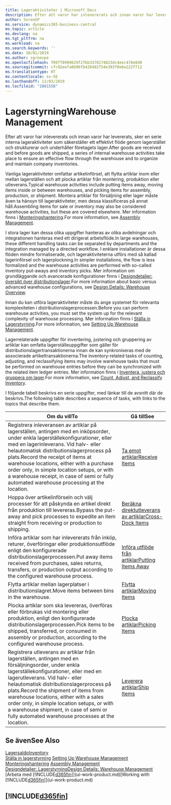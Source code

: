 ```yaml
---
title: Lageraktiviteter | Microsoft Docs
description: Efter att varor har inlevererats och innan varor har levererats, sker en serie interna lageraktiviteter som säkerställer ett effektivt flöde genom lagerstället och strukturerar och underhåller företagets lager.
author: SorenGP
ms.service: dynamics365-business-central
ms.topic: article
ms.devlang: na
ms.tgt_pltfrm: na
ms.workload: na
ms.search.keywords: ''
ms.date: 10/01/2019
ms.author: sgroespe
ms.openlocfilehash: f09ff8999629f2fbb3378174823dc4eec478e8d0
ms.sourcegitcommit: cfc92eefa8b06fb426482f54e393f0e6e222f712
ms.translationtype: HT
ms.contentlocale: sv-SE
ms.lasthandoff: 12/03/2019
ms.locfileid: "2881558"
---
```

# <a name="warehouse-management"></a><span data-ttu-id="e05f0-103">Lagerstyrning</span><span class="sxs-lookup"><span data-stu-id="e05f0-103">Warehouse Management</span></span>
<span data-ttu-id="e05f0-104">Efter att varor har inlevererats och innan varor har levererats, sker en serie interna lageraktiviteter som säkerställer ett effektivt flöde genom lagerstället och strukturerar och underhåller företagets lager.</span><span class="sxs-lookup"><span data-stu-id="e05f0-104">After goods are received and before goods are shipped, a series of internal warehouse activities take place to ensure an effective flow through the warehouse and to organize and maintain company inventories.</span></span>

<span data-ttu-id="e05f0-105">Vanliga lageraktiviteter omfattar artikelinförsel, att flytta artiklar inom eller mellan lagerställen och att plocka artiklar från montering, produktion eller utleverans.</span><span class="sxs-lookup"><span data-stu-id="e05f0-105">Typical warehouse activities include putting items away, moving items inside or between warehouses, and picking items for assembly, production, or shipment.</span></span> <span data-ttu-id="e05f0-106">Montera artiklar för försäljning eller lager måste även ta hänsyn till lageraktiviteter, men dessa klassificeras på annat håll.</span><span class="sxs-lookup"><span data-stu-id="e05f0-106">Assembling items for sale or inventory may also be considered warehouse activities, but these are covered elsewhere.</span></span> <span data-ttu-id="e05f0-107">Mer information finns i [Monteringshantering](assembly-assemble-items.md).</span><span class="sxs-lookup"><span data-stu-id="e05f0-107">For more information, see [Assembly Management](assembly-assemble-items.md).</span></span>  

<span data-ttu-id="e05f0-108">I stora lager kan dessa olika uppgifter hanteras av olika avdelningar och integrationen hanteras med ett dirigerat arbetsflöde.</span><span class="sxs-lookup"><span data-stu-id="e05f0-108">In large warehouses, these different handling tasks can be separated by departments and the integration managed by a directed workflow.</span></span> <span data-ttu-id="e05f0-109">I enklare installationer är dessa flöden mindre formaliserade, och lageraktiviteterna utförs med så kallad lagerinförsel och lagerplockning.</span><span class="sxs-lookup"><span data-stu-id="e05f0-109">In simpler installations, the flow is less formalized and the warehouse activities are performed with so-called inventory put-aways and inventory picks.</span></span> <span data-ttu-id="e05f0-110">Mer information om grundläggande och avancerade konfigurationer finns i [Designdetaljer: översikt över distributionslager](design-details-warehouse-overview.md).</span><span class="sxs-lookup"><span data-stu-id="e05f0-110">For more information about basic versus advanced warehouse configurations, see [Design Details: Warehouse Overview](design-details-warehouse-overview.md).</span></span>

<span data-ttu-id="e05f0-111">Innan du kan utföra lageraktiviteter måste du ange systemet för relevanta komplexiteten i distributionslagerprocessen.</span><span class="sxs-lookup"><span data-stu-id="e05f0-111">Before you can perform warehouse activities, you must set the system up for the relevant complexity of warehouse processing.</span></span> <span data-ttu-id="e05f0-112">Mer information finns i [Ställa in Lagerstyrning](warehouse-setup-warehouse.md).</span><span class="sxs-lookup"><span data-stu-id="e05f0-112">For more information, see [Setting Up Warehouse Management](warehouse-setup-warehouse.md).</span></span>

<span data-ttu-id="e05f0-113">Lagerrelaterade uppgifter för inventering, justering och gruppering av artiklar kan omfatta lagerställeuppgifter som gäller för distributionslagertransaktionerna innan de kan synkroniseras med de associerade artikeltransaktionerna.</span><span class="sxs-lookup"><span data-stu-id="e05f0-113">The inventory-related tasks of counting, adjusting, and reclassifying items may involve warehouse tasks that must be performed on warehouse entries before they can be synchronized with the related item ledger entries.</span></span> <span data-ttu-id="e05f0-114">Mer information finns i [Inventera, justera och gruppera om lager](inventory-how-count-adjust-reclassify.md).</span><span class="sxs-lookup"><span data-stu-id="e05f0-114">For more information, see [Count, Adjust, and Reclassify Inventory](inventory-how-count-adjust-reclassify.md).</span></span>

 <span data-ttu-id="e05f0-115">I följande tabell beskrivs en serie uppgifter, med länkar till de avsnitt där de beskrivs.</span><span class="sxs-lookup"><span data-stu-id="e05f0-115">The following table describes a sequence of tasks, with links to the topics that describe them.</span></span>   

|<span data-ttu-id="e05f0-116">**Om du vill**</span><span class="sxs-lookup"><span data-stu-id="e05f0-116">**To**</span></span>|<span data-ttu-id="e05f0-117">**Gå till**</span><span class="sxs-lookup"><span data-stu-id="e05f0-117">**See**</span></span>|  
|------------|-------------|  
|<span data-ttu-id="e05f0-118">Registrera inleveransen av artiklar på lagerställen, antingen med en inköpsorder, under enkla lagerställekonfigurationer, eller med en lagerinleverans. Vid halv- eller helautomatisk distributionslagerprocess på plats.</span><span class="sxs-lookup"><span data-stu-id="e05f0-118">Record the receipt of items at warehouse locations, either with a purchase order only, in simple location setups, or with a warehouse receipt, in case of semi or fully automated warehouse processing at the location.</span></span>|[<span data-ttu-id="e05f0-119">Ta emot artiklar</span><span class="sxs-lookup"><span data-stu-id="e05f0-119">Receive Items</span></span>](warehouse-how-receive-items.md)|
|<span data-ttu-id="e05f0-120">Hoppa över artikelinförseln och välj processer för att påskynda en artikel direkt från produktion till levereras.</span><span class="sxs-lookup"><span data-stu-id="e05f0-120">Bypass the put-away and pick processes to expedite an item straight from receiving or production to shipping.</span></span>|[<span data-ttu-id="e05f0-121">Beräkna direktutleverans av artiklar</span><span class="sxs-lookup"><span data-stu-id="e05f0-121">Cross-Dock Items</span></span>](warehouse-how-to-cross-dock-items.md)|    
|<span data-ttu-id="e05f0-122">Införa artiklar som har inlevererats från inköp, returer, överföringar eller produktionsutflöde enligt den konfigurerade distributionslagerprocessen.</span><span class="sxs-lookup"><span data-stu-id="e05f0-122">Put away items received from purchases, sales returns, transfers, or production output according to the configured warehouse process.</span></span>|[<span data-ttu-id="e05f0-123">Införa utflöde från artiklar</span><span class="sxs-lookup"><span data-stu-id="e05f0-123">Putting Items Away</span></span>](warehouse-put-away-items.md)|
|<span data-ttu-id="e05f0-124">Flytta artiklar mellan lagerplatser i distributionslagret.</span><span class="sxs-lookup"><span data-stu-id="e05f0-124">Move items between bins in the warehouse.</span></span>|[<span data-ttu-id="e05f0-125">Flytta artiklar</span><span class="sxs-lookup"><span data-stu-id="e05f0-125">Moving Items</span></span>](warehouse-move-items.md)|
|<span data-ttu-id="e05f0-126">Plocka artiklar som ska levereras, överföras eller förbrukas vid montering eller produktion, enligt den konfigurerade distributionslagerprocessen.</span><span class="sxs-lookup"><span data-stu-id="e05f0-126">Pick items to be shipped, transferred, or consumed in assembly or production, according to the configured warehouse process.</span></span>|[<span data-ttu-id="e05f0-127">Plocka artiklar</span><span class="sxs-lookup"><span data-stu-id="e05f0-127">Picking Items</span></span>](warehouse-pick-items.md)|
|<span data-ttu-id="e05f0-128">Registrera utleverans av artiklar från lagerställen, antingen med en försäljningsorder, under enkla lagerställekonfigurationer, eller med en lagerutleverans. Vid halv- eller helautomatisk distributionslagerprocess på plats.</span><span class="sxs-lookup"><span data-stu-id="e05f0-128">Record the shipment of items from warehouse locations, either with a sales order only, in simple location setups, or with a warehouse shipment, in case of semi or fully automated warehouse processes at the location.</span></span>|[<span data-ttu-id="e05f0-129">Leverera artiklar</span><span class="sxs-lookup"><span data-stu-id="e05f0-129">Ship Items</span></span>](warehouse-how-ship-items.md)|  

## <a name="see-also"></a><span data-ttu-id="e05f0-130">Se även</span><span class="sxs-lookup"><span data-stu-id="e05f0-130">See Also</span></span>  
[<span data-ttu-id="e05f0-131">Lagersaldo</span><span class="sxs-lookup"><span data-stu-id="e05f0-131">Inventory</span></span>](inventory-manage-inventory.md)  
<span data-ttu-id="e05f0-132">[Ställa in lagerstyrning](warehouse-setup-warehouse.md)   </span><span class="sxs-lookup"><span data-stu-id="e05f0-132">[Setting Up Warehouse Management](warehouse-setup-warehouse.md)   </span></span>  
<span data-ttu-id="e05f0-133">[Monteringshantering](assembly-assemble-items.md)  </span><span class="sxs-lookup"><span data-stu-id="e05f0-133">[Assembly Management](assembly-assemble-items.md)  </span></span>  
[<span data-ttu-id="e05f0-134">Designdetaljer: Lagerstyrning</span><span class="sxs-lookup"><span data-stu-id="e05f0-134">Design Details: Warehouse Management</span></span>](design-details-warehouse-management.md)  
<span data-ttu-id="e05f0-135">[Arbeta med [!INCLUDE[d365fin](includes/d365fin_md.md)]](ui-work-product.md)</span><span class="sxs-lookup"><span data-stu-id="e05f0-135">[Working with [!INCLUDE[d365fin](includes/d365fin_md.md)]](ui-work-product.md)</span></span>  

## [!INCLUDE[d365fin](includes/free_trial_md.md)]  
